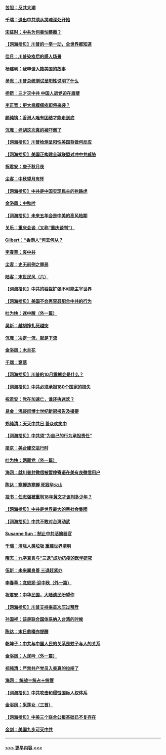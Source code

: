 #### [苦胆：反共大潮](../pages/nsc993/n12459469.md?t=10080251) 
#### [千瑞：退出中共须从灵魂深处开始](../pages/nsc993/n12459437.md?t=10080251) 
#### [宋征时：中共为何害怕蔡霞？](../pages/nsc993/n12459097.md?t=10080251) 
#### [【网海拾贝】川普的一举一动，全世界都知道](../pages/nsc993/n12458825.md?t=10080251) 
#### [佳月：川普染疫后的感人场景](../pages/nsc993/n12456994.md?t=10080251) 
#### [杨建利：我申请入籍美国的故事](../pages/nsc993/n12455635.md?t=10080251) 
#### [吴侃：川普总统测试呈阳性说明了什么](../pages/nsc993/n12451869.md?t=10080251) 
#### [扬箭：三才灭中共 中国人退党迫在眉睫](../pages/nsc993/n12451842.md?t=10080251) 
#### [李正宽：更大规模瘟疫即将来袭？](../pages/nsc993/n12451455.md?t=10080251) 
#### [颜纯钩：香港人唯有团结才能走到底](../pages/nsc993/n12450870.md?t=10080251) 
#### [沉雁：老胡这次真的被吓倒了](../pages/nsc993/n12449796.md?t=10080251) 
#### [【网海拾贝】川普检测呈阳性美国将做何反应](../pages/nsc993/n12449042.md?t=10080251) 
#### [【网海拾贝】美国正构建全球联盟对冲中共威胁](../pages/nsc993/n12446580.md?t=10080251) 
#### [祝君安：庚子秋月夜](../pages/nsc993/n12445870.md?t=10080251) 
#### [尘客：中秋望月有怀](../pages/nsc993/n12444632.md?t=10080251) 
#### [【网海拾贝】中共是中国实现民主的拦路虎](../pages/nsc993/n12443573.md?t=10080251) 
#### [金浴凤：中秋吟](../pages/nsc993/n12441773.md?t=10080251) 
#### [【网海拾贝】未来五年会是中美的高风险期](../pages/nsc993/n12440760.md?t=10080251) 
#### [关乐：重庆会谈（又称“重庆谈判”）](../pages/nsc993/n12437525.md?t=10080251) 
#### [Gilbert：“香港人”何去何从？](../pages/nsc993/n12435894.md?t=10080251) 
#### [李春草：哀中共](../pages/nsc993/n12435874.md?t=10080251) 
#### [尘客：史无前例之罪恶](../pages/nsc993/n12435762.md?t=10080251) 
#### [陆客：末世民风（六）](../pages/nsc993/n12435354.md?t=10080251) 
#### [【网海拾贝】中共的独裁扩张不可能主宰世界](../pages/nsc993/n12435151.md?t=10080251) 
#### [【网海拾贝】美国不会再容忍配合中共的行为](../pages/nsc993/n12433808.md?t=10080251) 
#### [吐为快：迷中醒（外一篇）](../pages/nsc993/n12433585.md?t=10080251) 
#### [吴新：越胡挣扎死越突](../pages/nsc993/n12433562.md?t=10080251) 
#### [沉雁：决定一流，就是下流](../pages/nsc993/n12432128.md?t=10080251) 
#### [金浴凤：木兰花](../pages/nsc993/n12432124.md?t=10080251) 
#### [千瑞：寥落](../pages/nsc993/n12432071.md?t=10080251) 
#### [【网海拾贝】川普的10月震撼会是什么？](../pages/nsc993/n12431624.md?t=10080251) 
#### [【网海拾贝】中共必须承担180个国家的损失](../pages/nsc993/n12428893.md?t=10080251) 
#### [祝君安：党在加速亡，谁还执迷欢？](../pages/nsc993/n12428652.md?t=10080251) 
#### [易金：浅谈闫博士世纪新冠报告及撮要](../pages/nsc993/n12426822.md?t=10080251) 
#### [郑纯清：天灭中共日 善众欢笑中](../pages/nsc993/n12426784.md?t=10080251) 
#### [【网海拾贝】中共须“为自己的行为承担责任”](../pages/nsc993/n12426067.md?t=10080251) 
#### [梁京：美台建交进行时](../pages/nsc993/n12424066.md?t=10080251) 
#### [吐为快：两面党（外一篇）](../pages/nsc993/n12424043.md?t=10080251) 
#### [海网：就川普封微信被暂停寄语在美有良微信用户](../pages/nsc993/n12424021.md?t=10080251) 
#### [陈达：寒蝉造寒蝉 死寂孕火山](../pages/nsc993/n12423958.md?t=10080251) 
#### [投书：任志强被重判18年黄文才该判多少年？](../pages/nsc993/n12423672.md?t=10080251) 
#### [【网海拾贝】中共是世界最大的黑社会集团](../pages/nsc993/n12423543.md?t=10080251) 
#### [【网海拾贝】中共不敢对台湾动武](../pages/nsc993/n12421418.md?t=10080251) 
#### [Susanne Sun：制止中共活摘器官](../pages/nsc993/n12419654.md?t=10080251) 
#### [千瑞：清除人类垃圾 重建世界清明](../pages/nsc993/n12419414.md?t=10080251) 
#### [隋志：九字真言与“三退”成功抗疫的医学研究](../pages/nsc993/n12419248.md?t=10080251) 
#### [伍新：未来属良善 三退赶紧办](../pages/nsc993/n12418496.md?t=10080251) 
#### [李春草：念奴娇·迎中秋（外一篇）](../pages/nsc993/n12418465.md?t=10080251) 
#### [祝君安：中华民国，大陆遗民盼望你](../pages/nsc993/n12418089.md?t=10080251) 
#### [【网海拾贝】川普支持率首次压过拜登](../pages/nsc993/n12418050.md?t=10080251) 
#### [孙国祥：该是联合国体系纳入台湾的时候](../pages/nsc993/n12417369.md?t=10080251) 
#### [陈达：末日悲嚎亦提醒](../pages/nsc993/n12416736.md?t=10080251) 
#### [乾坤子：中共与中国人民的关系是蚊子与人的关系](../pages/nsc993/n12416632.md?t=10080251) 
#### [金浴凤：人民吟（外一篇）](../pages/nsc993/n12416567.md?t=10080251) 
#### [郑纯清：严禁共产党员入美真的拉闸了](../pages/nsc993/n12416550.md?t=10080251) 
#### [海网： 统战＝统占＋统管](../pages/nsc993/n12416404.md?t=10080251) 
#### [【网海拾贝】中共攻击和侵蚀国际人权体系](../pages/nsc993/n12416250.md?t=10080251) 
#### [金浴凤：采莲女（三首）](../pages/nsc993/n12415517.md?t=10080251) 
#### [【网海拾贝】中美三个联合公报基础已不复存在](../pages/nsc993/n12415054.md?t=10080251) 
#### [金剑：美国九步可灭中共](../pages/nsc993/n12413183.md?t=10080251) 

----
#### [ >>> 更早内容 <<< ](../indexes/nsc993-earlier.md)
